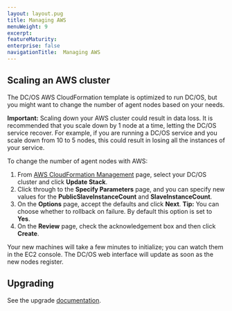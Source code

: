 ```yaml
---
layout: layout.pug
title: Managing AWS
menuWeight: 9
excerpt:
featureMaturity:
enterprise: false
navigationTitle:  Managing AWS
---
```


<!-- This source repo for this topic is https://github.com/dcos/dcos-docs -->



## Scaling an AWS cluster

The DC/OS AWS CloudFormation template is optimized to run DC/OS, but you might want to change the number of agent nodes based on your needs.

**Important:** Scaling down your AWS cluster could result in data loss. It is recommended that you scale down by 1 node at a time, letting the DC/OS service recover. For example, if you are running a DC/OS service and you scale down from 10 to 5 nodes, this could result in losing all the instances of your service.

To change the number of agent nodes with AWS:

1.  From [AWS CloudFormation Management][3] page, select your DC/OS cluster and click **Update Stack**.
2.  Click through to the **Specify Parameters** page, and you can specify new values for the **PublicSlaveInstanceCount** and **SlaveInstanceCount**.
3.  On the **Options** page, accept the defaults and click **Next**. **Tip:** You can choose whether to rollback on failure. By default this option is set to **Yes**.
4.  On the **Review** page, check the acknowledgement box and then click **Create**.

Your new machines will take a few minutes to initialize; you can watch them in the EC2 console. The DC/OS web interface will update as soon as the new nodes register.

## Upgrading

See the upgrade [documentation](/docs/1.8/administration/installing/oss/cloud/aws/upgrading/).

 [1]: /docs/1.8/administration/securing-your-cluster/
 [2]: /docs/1.8/administration/installing/oss/cloud/aws/
 [3]: https://console.aws.amazon.com/cloudformation/home
